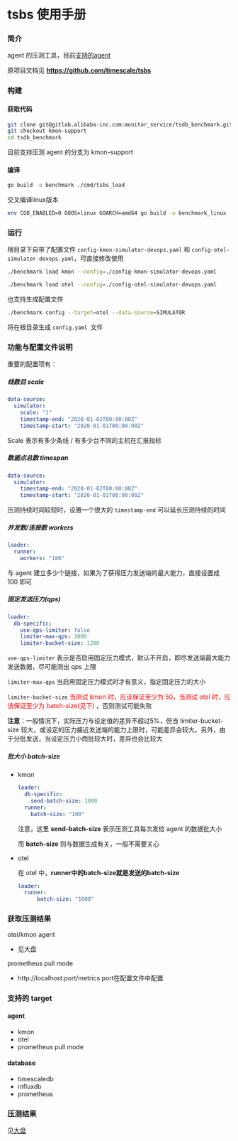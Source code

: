 # tsbs 使用手册

### 简介

agent 的压测工具，目前[支持的agent](#support-agent)

原项目文档见 **https://github.com/timescale/tsbs**



### 构建

#### 获取代码

```bash
git clone git@gitlab.alibaba-inc.com:monitor_service/tsdb_benchmark.git
git checkout kmon-support
cd tsdb_benchmark
```

目前支持压测 agent 的分支为 kmon-support

#### 编译

```bash
go build -o benchmark ./cmd/tsbs_load
```

交叉编译linux版本

```bash
env CGO_ENABLED=0 GOOS=linux GOARCH=amd64 go build -o benchmark_linux ./cmd/tsbs_load
```



### 运行

根目录下自带了配置文件 `config-kmon-simulator-devops.yaml` 和 `config-otel-simulator-devops.yaml`，可直接修改使用

```bash
./benchmark load kmon --config=./config-kmon-simulator-devops.yaml
```

```bash
./benchmark load otel --config=./config-otel-simulator-devops.yaml
```

也支持生成配置文件

```bash
./benchmark config --target=otel --data-source=SIMULATOR
```

将在根目录生成 `config.yaml `文件



### 功能与配置文件说明

重要的配置项有：

##### 线数目 scale

```yaml
data-source:
  simulator:
  	scale: "1"
  	timestamp-end: "2020-01-02T00:00:00Z"
    timestamp-start: "2020-01-01T00:00:00Z"
```

Scale 表示有多少条线 / 有多少台不同的主机在汇报指标

##### 数据点总数 timespan

```yaml
data-source:
  simulator:
  	timestamp-end: "2020-01-02T00:00:00Z"
    timestamp-start: "2020-01-01T00:00:00Z"
```

压测持续时间较短时，设置一个很大的 `timestamp-end` 可以延长压测持续的时间

##### 并发数/连接数 workers

```yaml
loader:
  runner:
  	workers: "100"
```

与 agent 建立多少个链接，如果为了获得压力发送端的最大能力，直接设置成 100 即可

##### 固定发送压力(qps)

```yaml
loader:
  db-specific:
  	use-qps-limiter: false
    limiter-max-qps: 1000
    limiter-bucket-size: 1200
```

`use-qps-limiter` 表示是否启用固定压力模式，默认不开启，即尽发送端最大能力发送数据，尽可能测出 qps 上限

`limiter-max-qps` 当启用固定压力模式时才有意义，指定固定压力的大小

`limiter-bucket-size` <font color='red'> 当测试 kmon 时，应该保证至少为 50，当测试 otel 时，应该保证至少为 batch-size(见下) </font>，否则测试可能失败

**注意**：一般情况下，实际压力与设定值的差异不超过5%，但当 limiter-bucket-size 较大，或设定的压力接近发送端的能力上限时，可能差异会较大。另外，由于分批发送，当设定压力小而批较大时，差异也会比较大

##### 批大小 batch-size

- kmon

  ```yaml
  loader:
    db-specific:
      send-batch-size: 1000
    runner:
      batch-size: "100"
  ```

  注意，这里 **send-batch-size** 表示压测工具每次发给 agent 的数据批大小

  而 **batch-size** 则与数据生成有关，一般不需要关心

- otel

  在 otel 中，**runner中的batch-size就是发送的batch-size**

  ```yaml
  loader:
    runner:
    	batch-size: "1000"
  ```

### 获取压测结果
otel/kmon agent
- 见大盘

prometheus pull mode
- http://localhost:port/metrics port在配置文件中配置


### 支持的 target

#### <span id="support-agent">agent</span>

- <span id = "agent">kmon </span>
- otel
- prometheus pull mode

#### database

- timescaledb
- influxdb
- prometheus



### 压测结果

见[大盘](https://kmonitor2.alibaba-inc.com/d/cQuSzOsGk/agent-xing-neng-ce-shi?orgId=1&from=1614325694797&to=1614329084797)

